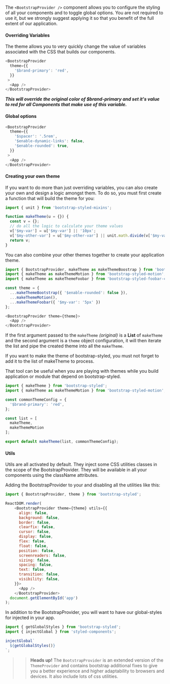 The `<BootstrapProvider />` component allows you to configure the styling of all your components and to toggle global options. You are not required to use it, but we strongly suggest applying it so that you benefit of the full extent of our application.

#### **Overriding Variables**

The theme allows you to very quickly change the value of variables associated with the CSS that builds our components.

```js static
<BootstrapProvider
  theme={{
    '$brand-primary': 'red',
  }}
 >
  <App />
</BootstrapProvider>
```

___This will override the original color of $brand-primary and set it's value to red for all Components that make use of this variable.___

#### **Global options**

```js static
<BootstrapProvider
  theme={{
    '$spacer': '.5rem',
    '$enable-dynamic-links': false,
    '$enable-rounded': true,
  }}
 >
  <App />
</BootstrapProvider>
```

#### **Creating your own theme**

If you want to do more than just overriding variables, you can also create your own and design a logic amongst them. To do so, you must first create a function that will build the theme for you:

```js static
import { unit } from 'bootstrap-styled-mixins';

function makeTheme(u = {}) {
  const v = {};
  // do all the logic to calculate your theme values
  v['$my-var'] = u['$my-var'] || '10px';
  v['$my-other-var'] = u['$my-other-var'] || unit.math.divide(v['$my-var'], 2);
  return v;
}
```

You can also combine your other themes together to create your application theme.

```js static
import { BootstrapProvider, makeTheme as makeThemeBoostrap } from 'bootstrap-styled';
import { makeTheme as makeThemeMotion } from 'bootstrap-styled-motion';
import { makeTheme as makeThemeFoobar } from 'bootstrap-styled-foobar-components';

const theme = {
  ...makeThemeBootstrap({ '$enable-rounded': false }),
  ...makeThemeMotion(),
  ...makeThemeFoobar({ '$my-var': '5px' })
};

<BootstrapProvider theme={theme}>
  <App />
</BootstrapProvider>
```

If the first argument passed to the `makeTheme` *(original)* is a **List** of `makeTheme`  
and the second argument is a `theme` object configuration, it will then iterate the list and pipe the created theme into all the `makeTheme`.

If you want to make the theme of bootstrap-styled, you must not forget to add it to the list of makeTheme to process.

That tool can be useful when you are playing with themes while you build application or module that depend on bootstrap-styled.


```js static
import { makeTheme } from 'bootstrap-styled';
import { makeTheme as makeThemeMotion } from 'bootstrap-styled-motion';

const commonThemeConfig = {
  '$brand-primary': 'red',
};

const list = [
  makeTheme,
  makeThemeMotion
];

export default makeTheme(list, commonThemeConfig);
```


#### **Utils**

Utils are all activated by default. They inject some CSS utilities classes in the scope of the BootstrapProvider. They will be available in all your components using the className attributes.

Adding the BootstrapProvider to your and disabling all the utilities like this:

```js static
import { BootstrapProvider, theme } from 'bootstrap-styled';

ReactDOM.render(
    <BootstrapProvider theme={theme} utils={{
      align: false,
      background: false,
      border: false,
      clearfix: false,
      cursor: false,
      display: false,
      flex: false,
      float: false,
      position: false,
      screenreaders: false,
      sizing: false,
      spacing: false,
      text: false,
      transition: false,
      visibility: false,
    }}>
      <App />
    </BootstrapProvider>
  document.getElementById('app')
);
```

In addition to the BootstrapProvider, you will want to have our global-styles for injected in your app.

```js static
import { getGlobalStyles } from 'bootstrap-styled';
import { injectGlobal } from 'styled-components';

injectGlobal`
  ${getGlobalStyles()}
`;
```

> > **Heads up!** The `BootstrapProvider` is an extended version of the `ThemeProvider` and contains bootstrap additional fixes to give you a better experience and higher adaptability to browsers and devices. It also include lots of css utilities.

